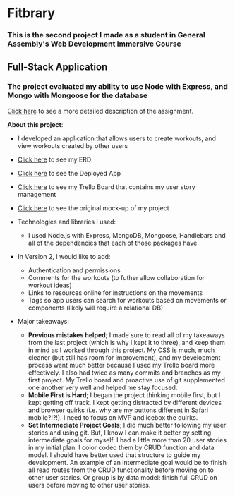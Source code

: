 # Fitbrary

### This is the second project I made as a student in General Assembly's Web Development Immersive Course

## Full-Stack Application

### The project evaluated my ability to use Node with Express, and Mongo with Mongoose for the database

[Click here](/Project_Guidelines_README.md) to see a more detailed description of the assignment.

**About this project**:
  - I developed an application that allows users to create workouts, and view workouts created by other users
  - [Click here](https://github.com/jacksonmcgehee/wdi-second-project/blob/master/Fitbrary_ERD.pdf) to see my ERD
  - [Click here](https://fitbrary.herokuapp.com/) to see the Deployed App
  - [Click here](https://trello.com/b/Nrv3JwgO/fitbrary) to see my Trello Board that contains my user story management
  - [Click here](https://www.figma.com/file/dR33Iiy9i6t6NPAAYoD9VfCp/Fitbrary) to see the original mock-up of my project
  - Technologies and libraries I used:
    - I used Node.js with Express, MongoDB, Mongoose, Handlebars and all of the dependencies that each of those packages have
  - In Version 2, I would like to add:
    - Authentication and permissions
    - Comments for the workouts (to futher allow collaboration for workout ideas)
    - Links to resources online for instructions on the movements
    - Tags so app users can search for workouts based on movements or components (likely will require a relational DB)

  - Major takeaways:
    - **Previous mistakes helped**; I made sure to read all of my takeaways from the last project (which is why I kept it to three), and keep them in mind as I worked through this project. My CSS is much, much cleaner (but still has room for improvement), and my development process went much better because I used my Trello board more effectively. I also had twice as many commits and branches as my first project. My Trello board and proactive use of git supplemented one another very well and helped me stay focused. 
    - **Mobile First is Hard**; I began the project thinking mobile first, but I kept getting off track. I kept getting distracted by different devices and browser quirks (i.e. why are my buttons different in Safari mobile?!?!). I need to focus on MVP and icebox the quirks. 
    - **Set Intermediate Project Goals**; I did much better following my user stories and using git. But, I know I can make it better by setting intermediate goals for myself. I had a little more than 20 user stories in my initial plan. I color coded them by CRUD function and data model. I should have better used that structure to guide my development. An example of an intermediate goal would be to finish all read routes from the CRUD functionality before moving on to other user stories. Or group is by data model: finish full CRUD on users before moving to other user stories.
    